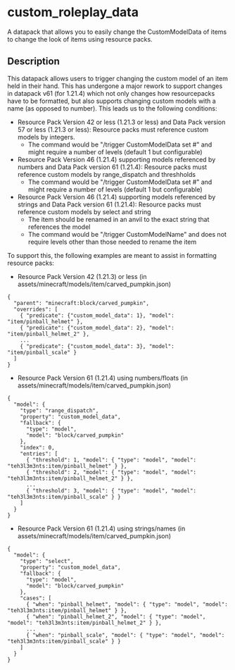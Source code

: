# custom_roleplay_data
 A datapack that allows you to easily change the CustomModelData of items to change the look of items using resource packs.

## Description
 This datapack allows users to trigger changing the custom model of an item held in their hand.  This has undergone a major rework to support changes in datapack v61 (for 1.21.4) which not only changes how resourcepacks have to be formatted, but also supports changing custom models with a name (as opposed to number).  This leads us to the following conditions:

- Resource Pack Version 42 or less (1.21.3 or less) and Data Pack version 57 or less (1.21.3 or less): Resource packs must reference custom models by integers.
    - The command would be "/trigger CustomModelData set #" and might require a number of levels (default 1 but configurable)
- Resource Pack Version 46 (1.21.4) supporting models referenced by numbers and Data Pack version 61 (1.21.4): Resource packs must reference custom models by range_dispatch and threshholds
    - The command would be "/trigger CustomModelData set #" and might require a number of levels (default 1 but configurable)
- Resource Pack Version 46 (1.21.4) supporting models referenced by strings and Data Pack version 61 (1.21.4): Resource packs must reference custom models by select and string
    - The item should be renamed in an anvil to the exact string that references the model
    - The command would be "/trigger CustomModelName" and does not require levels other than those needed to rename the item
 
To support this, the following examples are meant to assist in formatting resource packs:

- Resource Pack Version 42 (1.21.3) or less (in assets/minecraft/models/item/carved_pumpkin.json)
```
{
  "parent": "minecraft:block/carved_pumpkin",
  "overrides": [
    { "predicate": {"custom_model_data": 1}, "model": "item/pinball_helmet" },
    { "predicate": {"custom_model_data": 2}, "model": "item/pinball_helmet_2" },
    ...
    { "predicate": {"custom_model_data": 3}, "model": "item/pinball_scale" }
  ]
}
```
- Resource Pack Version 61 (1.21.4) using numbers/floats (in assets/minecraft/models/item/carved_pumpkin.json)
```
{
  "model": {
    "type": "range_dispatch",
    "property": "custom_model_data",
    "fallback": {
      "type": "model",
      "model": "block/carved_pumpkin"
    },
    "index": 0,
    "entries": [
      { "threshold": 1, "model": { "type": "model", "model": "teh3l3m3nts:item/pinball_helmet" } },
      { "threshold": 2, "model": { "type": "model", "model": "teh3l3m3nts:item/pinball_helmet_2" } },
      ...
      { "threshold": 3, "model": { "type": "model", "model": "teh3l3m3nts:item/pinball_scale" } }
    ]
  }
}
```
- Resource Pack Version 61 (1.21.4) using strings/names (in assets/minecraft/models/item/carved_pumpkin.json)
```
{
  "model": {
    "type": "select",
    "property": "custom_model_data",
    "fallback": {
      "type": "model",
      "model": "block/carved_pumpkin"
    },
    "cases": [
      { "when": "pinball_helmet", "model": { "type": "model", "model": "teh3l3m3nts:item/pinball_helmet" } },
      { "when": "pinball_helmet_2", "model": { "type": "model", "model": "teh3l3m3nts:item/pinball_helmet_2" } },
      ...
      { "when": "pinball_scale", "model": { "type": "model", "model": "teh3l3m3nts:item/pinball_scale" } }
    ]
  }
}
```

